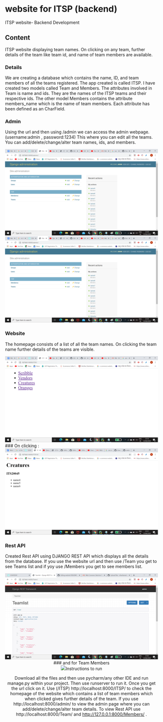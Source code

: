# website for ITSP (backend)
ITSP website- Backend Development 

## Content
ITSP website displaying team names. On clicking on any team, further details of the team like team id, and name of team members are available.

### Details
We are creating a database which contains the name, ID, and team members of all the teams registered. The app created is called ITSP. I have created two models called Team and Members. The attributes involved in Team is name and ids. They are the names of the ITSP teams and their respective ids. The other model Members contains the attribute members_name which is the name of team members. Each attribute has been defined as an CharField.

### Admin
Using the url and then using /admin we can access the admin webpage. (username:admin , password:1234) This where you can edit all the teams. You can add/delete/change/alter team names, ids, and members. 
<center> <img src="https://github.com/niharikamaheshwary/website1/blob/master/website1/admins.png"></center>
<center><img src="https://github.com/niharikamaheshwary/website1/blob/master/website1/djangoadminteam.png"></center>

### Website
The homepage consists of a list of all the team names. On clicking the team name further details of the teams are visible.
<center> <img src="https://github.com/niharikamaheshwary/website1/blob/master/website1/hompage.png"></center>
### On clicking :
<center> <img src="https://github.com/niharikamaheshwary/website1/blob/master/website1/click.png"></center>

### Rest API
 Created Rest API using DJANGO REST API which displays all the details from the database. If you use the website url and then use /Team you get to see Teams list and if yoy use /Members you get to see members list.
 <center><img src="https://github.com/niharikamaheshwary/website1/blob/master/website1/teamlist.png"><center>
 ### and for Team Members 
 <center><img src="https://github.com/niharikamaheshwary/website1/blob/master/website1/memberslist.png><center>
 
 ## Instructions to run
 Download all the files and then use pycharm/any other IDE and run manage.py within your project. Then use runserver to run it. Once you get the url click on it. Use (/ITSP) http://localhost:8000/ITSP/ to check the homepage of the website which contains a list of team members which when clicked gives further details of the team. If you use http://localhost:8000/admin/ to view the admin page where you can add/delete/change/alter team details. To view Rest API use http://localhost:8000/Team/ and http://127.0.0.1:8000/Members/ .



